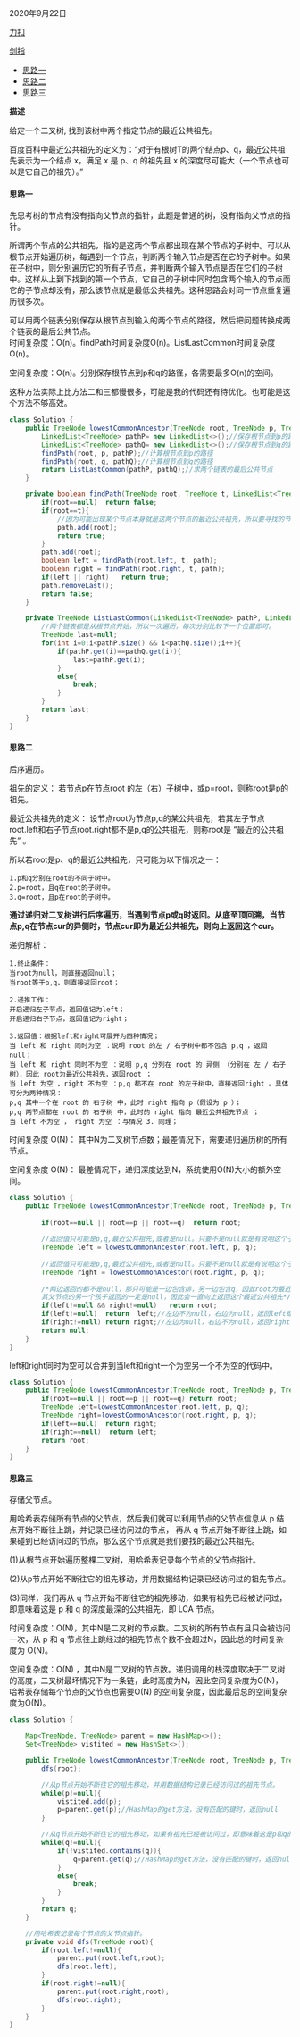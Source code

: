 2020年9月22日

[力扣](https://leetcode-cn.com/problems/lowest-common-ancestor-of-a-binary-tree/)

[剑指](https://leetcode-cn.com/problems/er-cha-shu-de-zui-jin-gong-gong-zu-xian-lcof/)

- [思路一](#思路一)
- [思路二](#思路二)
- [思路三](#思路三)

**描述**

给定一个二叉树, 找到该树中两个指定节点的最近公共祖先。

百度百科中最近公共祖先的定义为：“对于有根树T的两个结点p、q，最近公共祖先表示为一个结点 x，满足 x 是 p、q 的祖先且 x 的深度尽可能大（一个节点也可以是它自己的祖先）。”

#### 思路一

先思考树的节点有没有指向父节点的指针，此题是普通的树，没有指向父节点的指针。

所谓两个节点的公共祖先，指的是这两个节点都出现在某个节点的子树中。可以从根节点开始遍历树，每遇到一个节点，判断两个输入节点是否在它的子树中。如果在子树中，则分别遍历它的所有子节点，并判断两个输入节点是否在它们的子树中。这样从上到下找到的第一个节点，它自己的子树中同时包含两个输入的节点而它的子节点却没有，那么该节点就是最低公共祖先。这种思路会对同一节点重复遍历很多次。

可以用两个链表分别保存从根节点到输入的两个节点的路径，然后把问题转换成两个链表的最后公共节点。   
时间复杂度：O(n)。findPath时间复杂度O(n)。ListLastCommon时间复杂度O(n)。

空间复杂度：O(n)。分别保存根节点到p和q的路径，各需要最多O(n)的空间。

这种方法实际上比方法二和三都慢很多，可能是我的代码还有待优化。也可能是这个方法不够高效。
```java
class Solution {
    public TreeNode lowestCommonAncestor(TreeNode root, TreeNode p, TreeNode q) {
        LinkedList<TreeNode> pathP= new LinkedList<>();//保存根节点到p的路径
        LinkedList<TreeNode> pathQ= new LinkedList<>();//保存根节点到q的路径
        findPath(root, p, pathP);//计算根节点到p的路径
        findPath(root, q, pathQ);//计算根节点到q的路径
        return ListLastCommon(pathP, pathQ);//求两个链表的最后公共节点
    }

    private boolean findPath(TreeNode root, TreeNode t, LinkedList<TreeNode> path){
        if(root==null)  return false;
        if(root==t){
            //因为可能出现某个节点本身就是这两个节点的最近公共祖先，所以要寻找的节点本身也要加入路径
            path.add(root);
            return true;
        }
        path.add(root);
        boolean left = findPath(root.left, t, path);
        boolean right = findPath(root.right, t, path);
        if(left || right)   return true;
        path.removeLast();
        return false;
    }

    private TreeNode ListLastCommon(LinkedList<TreeNode> pathP, LinkedList<TreeNode> pathQ){
        //两个链表都是从根节点开始，所以一次遍历，每次分别比较下一个位置即可。
        TreeNode last=null;
        for(int i=0;i<pathP.size() && i<pathQ.size();i++){
            if(pathP.get(i)==pathQ.get(i)){
                last=pathP.get(i);
            }
            else{
                break;
            }
        }
        return last;
    }
}
```

#### 思路二

后序遍历。

祖先的定义： 若节点p在节点root 的左（右）子树中，或p=root，则称root是p的祖先。

最近公共祖先的定义： 设节点root为节点p,q的某公共祖先，若其左子节点root.left和右子节点root.right都不是p,q的公共祖先，则称root是 “最近的公共祖先” 。

所以若root是p、q的最近公共祖先，只可能为以下情况之一：
```
1.p和q分别在root的不同子树中。
2.p=root，且q在root的子树中。
3.q=root，且p在root的子树中。
```
**通过递归对二叉树进行后序遍历，当遇到节点p或q时返回。从底至顶回溯，当节点p,q在节点cur的异侧时，节点cur即为最近公共祖先，则向上返回这个cur。**

递归解析：
```
1.终止条件：
当root为null，则直接返回null；
当root等于p,q，则直接返回root；

2.递推工作：
开启递归左子节点，返回值记为left；
开启递归右子节点，返回值记为right；

3.返回值：根据left和right可展开为四种情况；
当 left 和 right 同时为空 ：说明 root 的左 / 右子树中都不包含 p,q ，返回 null；
当 left 和 right 同时不为空 ：说明 p,q 分列在 root 的 异侧 （分别在 左 / 右子树），因此 root为最近公共祖先，返回root ；
当 left 为空 ，right 不为空 ：p,q 都不在 root 的左子树中，直接返回right 。具体可分为两种情况：
p,q 其中一个在 root 的 右子树 中，此时 right 指向 p（假设为 p ）；
p,q 两节点都在 root 的 右子树 中，此时的 right 指向 最近公共祖先节点 ；
当 left 不为空 ， right 为空 ：与情况 3. 同理；
```
时间复杂度 O(N)： 其中N为二叉树节点数；最差情况下，需要递归遍历树的所有节点。

空间复杂度 O(N)： 最差情况下，递归深度达到N，系统使用O(N)大小的额外空间。
```java
class Solution {
    public TreeNode lowestCommonAncestor(TreeNode root, TreeNode p, TreeNode q) {
        
        if(root==null || root==p || root==q)  return root;
        
        //返回值只可能是p,q,最近公共祖先,或者是null。只要不是null就是有说明这个子树包含p或q或最近公共祖先
        TreeNode left = lowestCommonAncestor(root.left, p, q);
        
        //返回值只可能是p,q,最近公共祖先,或者是null。只要不是null就是有说明这个子树包含p或q或最近公共祖先
        TreeNode right = lowestCommonAncestor(root.right, p, q);
        
        /*两边返回的都不是null，那只可能是一边包含排，另一边包含q，因此root为最近公共祖先，返回root。
        其父节点的另一个孩子返回的一定是null，因此会一直向上返回这个最近公共祖先*/
        if(left!=null && right!=null)   return root;
        if(left!=null)  return  left;//左边不为null，右边为null，返回left即可，返回的是p或q或最近公共祖先。
        if(right!=null) return right;//左边为null，右边不为null，返回right即可，返回的是p或q或最近公共祖先。
        return null;  
    }
}
```
left和right同时为空可以合并到当left和right一个为空另一个不为空的代码中。
```java
class Solution {
    public TreeNode lowestCommonAncestor(TreeNode root, TreeNode p, TreeNode q) {
        if(root==null || root==p || root==q) return root;
        TreeNode left=lowestCommonAncestor(root.left, p, q);
        TreeNode right=lowestCommonAncestor(root.right, p, q);
        if(left==null)  return right;
        if(right==null)  return left;
        return root;
    }
}
```

#### 思路三

存储父节点。

用哈希表存储所有节点的父节点，然后我们就可以利用节点的父节点信息从 p 结点开始不断往上跳，并记录已经访问过的节点，
再从 q 节点开始不断往上跳，如果碰到已经访问过的节点，那么这个节点就是我们要找的最近公共祖先。

(1)从根节点开始遍历整棵二叉树，用哈希表记录每个节点的父节点指针。

(2)从p节点开始不断往它的祖先移动，并用数据结构记录已经访问过的祖先节点。

(3)同样，我们再从 q 节点开始不断往它的祖先移动，如果有祖先已经被访问过，即意味着这是 p 和 q 的深度最深的公共祖先，即 LCA 节点。


时间复杂度：O(N)，其中N是二叉树的节点数。二叉树的所有节点有且只会被访问一次，从 p 和 q 节点往上跳经过的祖先节点个数不会超过N，因此总的时间复杂度为 O(N)。

空间复杂度：O(N) ，其中N是二叉树的节点数。递归调用的栈深度取决于二叉树的高度，二叉树最坏情况下为一条链，此时高度为N，因此空间复杂度为O(N)，
哈希表存储每个节点的父节点也需要O(N) 的空间复杂度，因此最后总的空间复杂度为O(N)。

```java
class Solution {

    Map<TreeNode, TreeNode> parent = new HashMap<>();
    Set<TreeNode> vistited = new HashSet<>();

    public TreeNode lowestCommonAncestor(TreeNode root, TreeNode p, TreeNode q) {
        dfs(root);

        //从p节点开始不断往它的祖先移动，并用数据结构记录已经访问过的祖先节点。
        while(p!=null){
            vistited.add(p);
            p=parent.get(p);//HashMap的get方法，没有匹配的键时，返回null
        }

        //从q节点开始不断往它的祖先移动，如果有祖先已经被访问过，即意味着这是p和q的深度最深的公共祖先
        while(q!=null){
            if(!vistited.contains(q)){
                q=parent.get(q);//HashMap的get方法，没有匹配的键时，返回null
            }
            else{
                break;
            }
        }
        return q;
    }

    //用哈希表记录每个节点的父节点指针。
    private void dfs(TreeNode root){
        if(root.left!=null){
            parent.put(root.left,root);
            dfs(root.left);
        }
        if(root.right!=null){
            parent.put(root.right,root);
            dfs(root.right);
        }
    }
}
```
